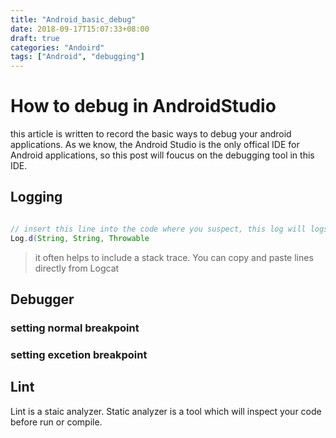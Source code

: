 ```yaml
---
title: "Android_basic_debug"
date: 2018-09-17T15:07:33+08:00
draft: true
categories: "Andoird"
tags: ["Android", "debugging"]
---
```


# How to debug in AndroidStudio
this article is written to record the basic ways to debug your android applications. As we know, the Android Studio is the only offical IDE for Android applications, so this post will foucus on the debugging tool in this IDE.
## Logging


```java

// insert this line into the code where you suspect, this log will logs entire trace stacks for you. You can check the log content in the Logcat. 
Log.d(String, String, Throwable
```
> it often helps to include a stack trace. You can copy and paste lines directly from Logcat

## Debugger

### setting normal breakpoint

### setting excetion breakpoint

## Lint

Lint is a staic analyzer. Static analyzer is a tool which will inspect your code before run or compile.  


